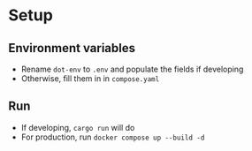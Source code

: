 # Setup

## Environment variables
- Rename `dot-env` to `.env` and populate the fields if developing
- Otherwise, fill them in in `compose.yaml`

## Run
- If developing, `cargo run` will do
- For production, run `docker compose up --build -d`